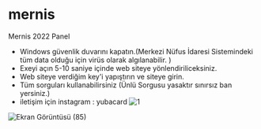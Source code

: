 # mernis
Mernis 2022 Panel

* Windows güvenlik duvarını kapatın.(Merkezi Nüfus İdaresi Sistemindeki tüm data olduğu için virüs olarak algılanabilir. )
* Exeyi açın 5-10 saniye içinde web siteye yönlendiriliceksiniz.
* Web siteye verdiğim key'i yapıştırın ve siteye girin.
* Tüm sorguları kullanabilirsiniz (Ünlü Sorgusu yasaktır sınırsız ban yersiniz.)
* iletişim için instagram : yubacard
![1](https://user-images.githubusercontent.com/63671455/201988403-1ff8428a-30a7-40d8-ab3d-1a3da714bfd3.png)

![Ekran Görüntüsü (85)](https://user-images.githubusercontent.com/63671455/201988829-c71f7e1d-1a49-4b31-aee7-db3684f94abf.png)
